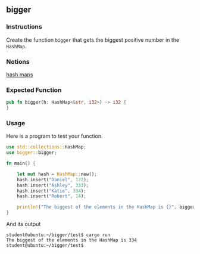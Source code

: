 ## bigger

### Instructions

Create the function `bigger` that gets the biggest positive number in the `HashMap`.

### Notions

[hash maps](https://doc.rust-lang.org/book/ch08-03-hash-maps.html)

### Expected Function

```rust
pub fn bigger(h: HashMap<&str, i32>) -> i32 {
}
```

### Usage

Here is a program to test your function.

```rust
use std::collections::HashMap;
use bigger::bigger;

fn main() {

    let mut hash = HashMap::new();
    hash.insert("Daniel", 122);
    hash.insert("Ashley", 333);
    hash.insert("Katie", 334);
    hash.insert("Robert", 14);

    println!("The biggest of the elements in the HashMap is {}", bigger(hash));
}
```

And its output

```console
student@ubuntu:~/bigger/test$ cargo run
The biggest of the elements in the HashMap is 334
student@ubuntu:~/bigger/test$
```
